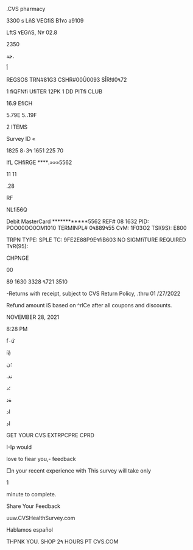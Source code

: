 .CVS pharmacy

3300 s  LñS  VEGfiS  Β1٧٥
a9109

LftS  ٧EGňS,  N٧
02.8

2350

جة.

اً

REGSOS  TRN#81G3  CSHR#00Û0093  SاًR!tl0٩72

1  fiQFNfi  UfiTER  12ΡΚ
1  DD  PITfi  CLUB

16.9
EfiCH

5.79Ε
5.،19F

2  ITEMS

Survey  ID  «

1825  8٠3٩  1651  225  70

IfL
CHfiRGE
******.»*»*»5562

11
11

.28

RF

NLfi56Q

Debit  MasterCard  ************5562
REF#  08
1632
PID:  POO00OO0OM1010
TERMINPL#  0٩889٩55
C٧M:  1F03O2
TSI(9S):  Ε800

TRPN  TYPE:  SPLE
TC:  9FE2E88P9E٩fiB603
NO  SIGMfiTURE  REQUIRED
T٧R(95):

CHPNGE

00

89 1630 3328 ٩721 3510

-Returns  with  receipt,  subject  to
CVS  Return  Policy,  .thru  01  /27/2022

Refund  amount
iS  based  on  ^rlCe
after  all  coupons  and  discounts.

NOVEMBER  28,  2021

8:28  PM

f٠ứ

íậ

 ؛ن

 .ند

 ؛د

 ةد

 اد

 اد

GET  YOUR  CVS  EXTRPCPRE  CPRD

Ι-Ιρ  would

love  to  fiear  you,-  feedback

□n  your  recent  experience  with
This  survey  will  take  only

1

 minute  to  complete.

Share  Your  Feedback

uuw.CVSHealthSurvey.com

Hablamos  español

THPNK  YOU.  SHOP  2٩  HOURS  PT  CVS.COM

